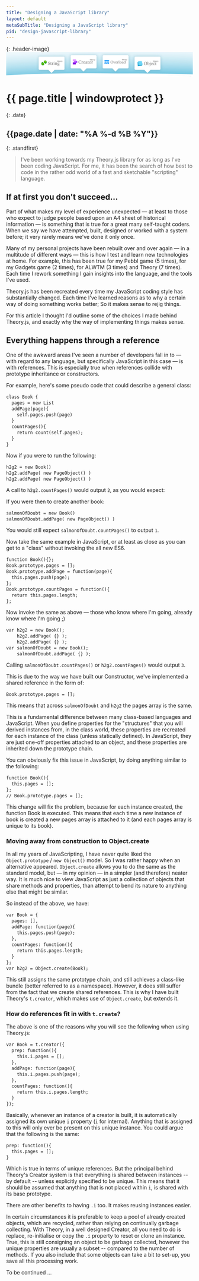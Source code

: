 ```yaml
---
title: "Designing a JavaScript library"
layout: default
metaSubTitle: "Designing a JavaScript library"
pid: "design-javascript-library"
---
```


{: .header-image}
[![Blog Bg](/images/theory-js-2.jpg)]({{page.url}})

# {{ page.title | windowprotect }}

{: .date}
## {{page.date | date: "%A %-d %B %Y"}}

{: .standfirst}
> I've been working towards my Theory.js library for as long as I've been coding JavaScript. For me, it has been the search of how best to code in the rather odd world of a fast and sketchable "scripting" language.

<!--more-->

## If at first you don't succeed...

Part of what makes my level of experience unexpected — at least to those who expect to judge people based upon an A4 sheet of historical information — is something that is true for a great many self-taught coders. When we say we have attempted, built, designed or worked with a system before; it very rarely means we've done it only once.

Many of my personal projects have been rebuilt over and over again — in a multitude of different ways — this is how I test and learn new technologies at home. For example, this has been true for my Pebbl game (5 times), for my Gadgets game (2 times), for ALWTM (3 times) and Theory (7 times). Each time I rework something I gain insights into the language, and the tools I've used.

Theory.js has been recreated every time my JavaScript coding style has substantially changed. Each time I've learned reasons as to why a certain way of doing something works better; So it makes sense to rejig things.

For this article I thought I'd outline some of the choices I made behind Theory.js, and exactly why the way of implementing things makes sense.


## Everything happens through a reference

One of the awkward areas I've seen a number of developers fall in to — with regard to any language, but specifically JavaScript in this case — is with references. This is especially true when references collide with prototype inheritance or constructors.

For example, here's some pseudo code that could describe a general class:

    class Book {
      pages = new List
      addPage(page){
        self.pages.push(page)
      }
      countPages(){
        return count(self.pages);
      }
    }

Now if you were to run the following:

    h2g2 = new Book()
    h2g2.addPage( new PageObject() )
    h2g2.addPage( new PageObject() )

A call to `h2g2.countPages()` would output `2`, as you would expect:

If you were then to create another book:

    salmonOfDoubt = new Book()
    salmonOfDoubt.addPage( new PageObject() )

You would still expect `salmonOfDoubt.countPages()` to output `1`.

Now take the same example in JavaScript, or at least as close as you can get to a "class" without invoking the all new ES6.

    function Book(){};
    Book.prototype.pages = [];
    Book.prototype.addPage = function(page){
      this.pages.push(page);
    };
    Book.prototype.countPages = function(){
      return this.pages.length;
    };

Now invoke the same as above — those who know where I'm going, already know where I'm going ;)

    var h2g2 = new Book();
        h2g2.addPage( {} );
        h2g2.addPage( {} );
    var salmonOfDoubt = new Book();
        salmonOfDoubt.addPage( {} );

Calling `salmonOfDoubt.countPages()` or `h2g2.countPages()` would output `3`.

This is due to the way we have built our Constructor, we've implemented a shared reference in the form of:

    Book.prototype.pages = [];

This means that across `salmonOfDoubt` and `h2g2` the pages array is the same.

This is a fundamental difference between many class-based languages and JavaScript. When you define properties for the "structures" that you will derived instances from, in the class world, these properties are recreated for each instance of the class (unless statically defined). In JavaScript, they are just one-off properties attached to an object, and these properties are inherited down the prototype chain.

You can obviously fix this issue in JavaScript, by doing anything similar to the following:

    function Book(){
      this.pages = [];
    };
    // Book.prototype.pages = [];

This change will fix the problem, because for each instance created, the function Book is executed. This means that each time a new instance of book is created a new pages array is attached to it (and each pages array is unique to its book).

### Moving away from construction to Object.create

In all my years of JavaScripting, I have never quite liked the `Object.prototype` / `new Object()` model. So I was rather happy when an alternative appeared. `Object.create` allows you to do the same as the standard model, but — in my opinion — in a simpler (and therefore) neater way. It is much nice to view JavaScript as just a collection of objects that share methods and properties, than attempt to bend its nature to anything else that might be similar.

So instead of the above, we have:

    var Book = {
      pages: [],
      addPage: function(page){
        this.pages.push(page);
      },
      countPages: function(){
        return this.pages.length;
      }
    };
    var h2g2 = Object.create(Book);

This still assigns the same prototype chain, and still achieves a class-like bundle (better referred to as a namespace). However, it does still suffer from the fact that we create shared references. This is why I have built Theory's `t.creator`, which makes use of `Object.create`, but extends it.

### How do references fit in with `t.create`?

The above is one of the reasons why you will see the following when using Theory.js:

    var Book = t.creator({
      prep: function(){
        this.i.pages = [];
      },
      addPage: function(page){
        this.i.pages.push(page);
      },
      countPages: function(){
        return this.i.pages.length;
      }
    });

Basically, whenever an instance of a creator is built, it is automatically assigned its own unique `i` property (`i` for internal). Anything that is assigned to this will only ever be present on this unique instance. You could argue that the following is the same:

    prep: function(){
      this.pages = [];
    }

Which is true in terms of unique references. But the principal behind Theory's Creator system is that everything is shared between instances -- by default -- unless explicitly specified to be unique. This means that it should be assumed that anything that is not placed within `i`, is shared with its base prototype.

There are other benefits to having `.i` too. It makes reusing instances easier.

In certain circumstances it is preferable to keep a pool of already created objects, which are recycled, rather than relying on continually garbage collecting. With Theory, in a well designed Creator, all you need to do is replace, re-initialise or copy the `.i` property to reset or clone an instance. True, this is still consigning an object to be garbage collected, however the unique properties are usually a subset -- compared to the number of methods. If you also include that some objects can take a bit to set-up, you save all this processing work.

To be continued ...